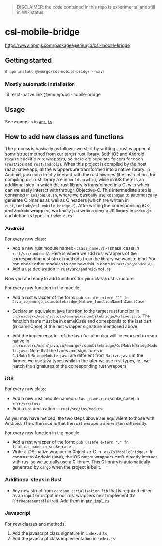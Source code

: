 >DISCLAIMER: the code contained in this repo is experimental and still in WIP status.

# csl-mobile-bridge

https://www.npmjs.com/package/@emurgo/csl-mobile-bridge

## Getting started

`$ npm install @emurgo/csl-mobile-bridge --save`

### Mostly automatic installation

`$ react-native link @emurgo/csl-mobile-bridge

## Usage

See examples in [`App.js`](example/App.js).

## How to add new classes and functions

The process is basically as follows: we start by writting a rust wrapper of some struct method from our target rust library. Both iOS and Android require specific rust wrappers, so there are separate folders for each (`rust/ios` and `rust/android`). When this project is compiled by the host react native app, all the wrappers are transformed into a native library. In Android, java can directly interact with the rust binaries (the instructions for compiling our rust library are in `build.gradle`), while in iOS there is an additional step in which the rust library is transformed into C, with which can we easily interact with through Objective-C. This intermediate step is contained in `ios/build.sh`, where we basically use `cbindgen` to automatically generate C binaries as well as C headers (which are written in `rust/include/csl_mobile_bridge.h`).
After writing the corresponding iOS and Android wrappers, we finally just write a simple JS library in `index.js` and define its types in `index.d.ts`.

### Android

For every new class:

- Add a new rust module named `<class_name.rs>` (snake_case) in `rust/src/android/`. Here is where we add rust wrappers of the corresponding rust struct methods from the library we want to bind. You can check other modules to see how this is done in `rust/src/android/`.
- Add a `use` declaration in `rust/src/android/mod.rs`


Now you are ready to add functions for your class/rust structure.

For every new function in the module:
- Add a rust wrapper of the form: `pub unsafe extern "C" fn Java_io_emurgo_cslmobilebridge_Native_functionNameInCamelCase`
- Declare an equivalent java function to the target rust function in `android/src/main/java/io/emurgo/cslmobilebridge/Native.java`. The function name must be in camelCase and
corresponds to the last part (in camelCase) of the rust wrapper signature mentioned above.

- Add the implementation of the java function that will be exposed to react native in `android/src/main/java/io/emurgo/cslmobilebridge/CslMobileBridgeModule.java`. Note that the types and signatures in `CslMobileBridgeModule.java` are different from `Native.java`. In the former, we use java types while in the later we use rust types, ie., we match the signatures of the corresponding rust wrappers.

### iOS

For every new class:

- Add a new rust module named `<class_name.rs>` (snake_case) in `rust/src/ios/`.
- Add a `use` declaration in `rust/src/ios/mod.rs`

As you may have noticed, the two steps above are equivalent to those with Android. The difference is that the rust wrappers are written differently.

For every new function in the module:
- Add a rust wrapper of the form: `pub unsafe extern "C" fn function_name_in_snake_case`
- Write a iOS-native wrapper in Objective-C in `ios/CslMobileBridge.m`. In contrast to Android (java), the iOS native wrappers can't directly interact with rust so we actually use a C library. This C library is automatically generated by `cargo` when the project is built.


### Additional steps in Rust

- Any new struct from `cardano_serialization_lib` that is required either as an input or output in our rust wrappers must implement the `RPtrRepresentable` trait. Add them in [`ptr_impl.rs`](rust/src/ptr_impl.rs).

### Javascript

For new classes and methods:

1. Add the javascript class signature in `index.d.ts`
2. Add the javascript class implementation in `index.js`
